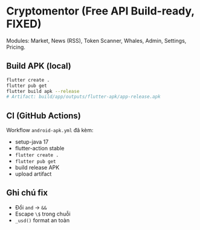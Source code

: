 # Cryptomentor (Free API Build-ready, FIXED)
Modules: Market, News (RSS), Token Scanner, Whales, Admin, Settings, Pricing.

## Build APK (local)
```bash
flutter create .
flutter pub get
flutter build apk --release
# Artifact: build/app/outputs/flutter-apk/app-release.apk
```

## CI (GitHub Actions)
Workflow `android-apk.yml` đã kèm:
- setup-java 17
- flutter-action stable
- `flutter create .`
- `flutter pub get`
- build release APK
- upload artifact

## Ghi chú fix
- Đổi `and` → `&&`
- Escape `\$` trong chuỗi
- `_usd()` format an toàn